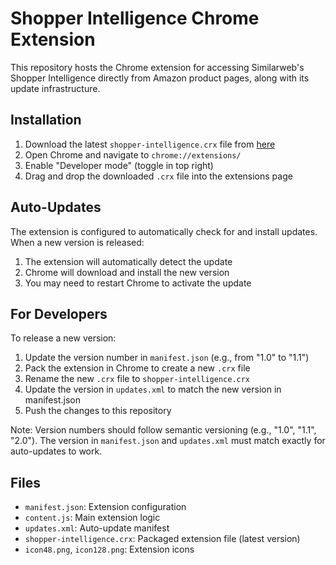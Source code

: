 # Shopper Intelligence Chrome Extension

This repository hosts the Chrome extension for accessing Similarweb's Shopper Intelligence directly from Amazon product pages, along with its update infrastructure.

## Installation

1. Download the latest `shopper-intelligence.crx` file from [here](https://redinblood.github.io/shopper-extension-updates/shopper-intelligence.crx)
2. Open Chrome and navigate to `chrome://extensions/`
3. Enable "Developer mode" (toggle in top right)
4. Drag and drop the downloaded `.crx` file into the extensions page

## Auto-Updates

The extension is configured to automatically check for and install updates. When a new version is released:
1. The extension will automatically detect the update
2. Chrome will download and install the new version
3. You may need to restart Chrome to activate the update

## For Developers

To release a new version:
1. Update the version number in `manifest.json` (e.g., from "1.0" to "1.1")
2. Pack the extension in Chrome to create a new `.crx` file
3. Rename the new `.crx` file to `shopper-intelligence.crx`
4. Update the version in `updates.xml` to match the new version in manifest.json
5. Push the changes to this repository

Note: Version numbers should follow semantic versioning (e.g., "1.0", "1.1", "2.0"). The version in `manifest.json` and `updates.xml` must match exactly for auto-updates to work.

## Files
- `manifest.json`: Extension configuration
- `content.js`: Main extension logic
- `updates.xml`: Auto-update manifest
- `shopper-intelligence.crx`: Packaged extension file (latest version)
- `icon48.png`, `icon128.png`: Extension icons


